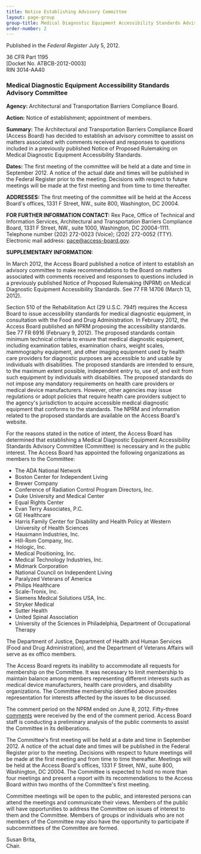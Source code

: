 ```yaml
---
title: Notice Establishing Advisory Committee
layout: page-group
group-title: Medical Diagnostic Equipment Accessibility Standards Advisory Committee
order-number: 2
---
```

Published in the *Federal Register* July 5, 2012.   

36 CFR Part 1195\
[Docket No. ATBCB-2012-0003]\
RIN 3014-AA40

### Medical Diagnostic Equipment Accessibility Standards Advisory Committee

**Agency:**  Architectural and Transportation Barriers Compliance Board.

**Action:**  Notice of establishment; appointment of members.

**Summary:**  The Architectural and Transportation Barriers Compliance Board (Access Board) has decided to establish an advisory committee to assist on matters associated with comments received and responses to questions included in a previously published Notice of Proposed Rulemaking on Medical Diagnostic Equipment Accessibility Standards.

**Dates:**  The first meeting of the committee will be held at a date and time in September 2012. A notice of the actual date and times will be published in the Federal Register prior to the meeting. Decisions with respect to future meetings will be made at the first meeting and from time to time thereafter.

**ADDRESSES:** The first meeting of the committee will be held at the Access Board's offices, 1331 F Street, NW., suite 800, Washington, DC 20004.

**FOR FURTHER INFORMATION CONTACT:**  Rex Pace, Office of Technical and Information Services, Architectural and Transportation Barriers Compliance Board, 1331 F Street, NW., suite 1000, Washington, DC 20004-1111. Telephone number (202) 272-0023 (Voice); (202) 272-0052 (TTY). Electronic mail address: <pace@access-board.gov>.

**SUPPLEMENTARY INFORMATION:**

In March 2012, the Access Board published a notice of intent to establish an advisory committee to make recommendations to the Board on matters associated with comments received and responses to questions included in a previously published Notice of Proposed Rulemaking (NPRM) on Medical Diagnostic Equipment Accessibility Standards. See 77 FR 14706 (March 13, 2012).

Section 510 of the Rehabilitation Act (29 U.S.C. 794f) requires the Access Board to issue accessibility standards for medical diagnostic equipment, in consultation with the Food and Drug Administration. In February 2012, the Access Board published an NPRM proposing the accessibility standards. See 77 FR 6916 (February 9, 2012). The proposed standards contain minimum technical criteria to ensure that medical diagnostic equipment, including examination tables, examination chairs, weight scales, mammography equipment, and other imaging equipment used by health care providers for diagnostic purposes are accessible to and usable by individuals with disabilities. The proposed standards are intended to ensure, to the maximum extent possible, independent entry to, use of, and exit from such equipment by individuals with disabilities. The proposed standards do not impose any mandatory requirements on health care providers or medical device manufacturers. However, other agencies may issue regulations or adopt policies that require health care providers subject to the agency's jurisdiction to acquire accessible medical diagnostic equipment that conforms to the standards. The NPRM and information related to the proposed standards are available on the Access Board's website.

For the reasons stated in the notice of intent, the Access Board has determined that establishing a Medical Diagnostic Equipment Accessibility Standards Advisory Committee (Committee) is necessary and in the public interest. The Access Board has appointed the following organizations as members to the Committee:

-   The ADA National Network
-   Boston Center for Independent Living
-   Brewer Company
-   Conference of Radiation Control Program Directors, Inc.
-   Duke University and Medical Center
-   Equal Rights Center
-   Evan Terry Associates, P.C.
-   GE Healthcare
-   Harris Family Center for Disability and Health Policy at Western University of Health Sciences
-   Hausmann Industries, Inc.
-   Hill-Rom Company, Inc.
-   Hologic, Inc.
-   Medical Positioning, Inc.
-   Medical Technology Industries, Inc.
-   Midmark Corporation
-   National Council on Independent Living
-   Paralyzed Veterans of America
-   Philips Healthcare
-   Scale-Tronix, Inc.
-   Siemens Medical Solutions USA, Inc.
-   Stryker Medical
-   Sutter Health
-   United Spinal Association
-   University of the Sciences in Philadelphia, Department of Occupational Therapy

The Department of Justice, Department of Health and Human Services (Food and Drug Administration), and the Department of Veterans Affairs will serve as ex offico members.

The Access Board regrets its inability to accommodate all requests for membership on the Committee. It was necessary to limit membership to maintain balance among members representing different interests such as medical device manufacturers, health care providers, and disability organizations. The Committee membership identified above provides representation for interests affected by the issues to be discussed.

The comment period on the NPRM ended on June 8, 2012. Fifty-three [comments](http://www.regulations.gov/#!docketDetail;D=ATBCB-2012-0003) were received by the end of the comment period. Access Board staff is conducting a preliminary analysis of the public comments to assist the Committee in its deliberations.

The Committee's first meeting will be held at a date and time in September 2012. A notice of the actual date and times will be published in the Federal Register prior to the meeting. Decisions with respect to future meetings will be made at the first meeting and from time to time thereafter. Meetings will be held at the Access Board's offices, 1331 F Street, NW., suite 800, Washington, DC 20004. The Committee is expected to hold no more than four meetings and present a report with its recommendations to the Access Board within two months of the Committee's first meeting.

Committee meetings will be open to the public, and interested persons can attend the meetings and communicate their views. Members of the public will have opportunities to address the Committee on issues of interest to them and the Committee. Members of groups or individuals who are not members of the Committee may also have the opportunity to participate if subcommittees of the Committee are formed.

Susan Brita,\
Chair.